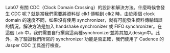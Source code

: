Lab07 有關 CDC（Clock Domain Crossing）的設計和解決方法。什麼時候會發生 CDC 呢？就是當我們需要將資料從 clk1 傳輸到 clk2 時，由於兩個 clock domain 的速度不同，如果沒有使用 synchronizer，就有可能發生資料傳輸錯誤的情況。解決方法是加入 handshake synchronizer 或 FIFO synchronizer。在這個 Lab 中，我們需要自行撰寫這兩種synchronizer並將其加入design中。此外，為了驗證我們所寫的 synchronizer 功能是否正確，我們使用了 Cadence 的 Jasper CDC 工具進行檢查。
